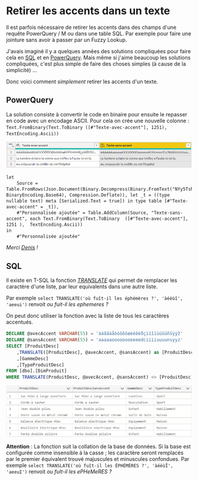 # Retirer les accents dans un texte

Il est parfois nécessaire de retirer les accents dans des champs d'une requête PowerQuery / M ou dans une table SQL. Par exemple pour faire une jointure sans avoir à passer par un Fuzzy Lookup.

J'avais imaginé il y a quelques années des solutions compliquées pour faire cela en [SQL](https://1avergne.azurewebsites.net/post/2020/02/28/sql-retirer-les-accents-et-caractere-speciaux) et en [PowerQuery](https://1avergne.azurewebsites.net/post/2019/09/05/powerquery-m-retirer-les-accents). Mais même si j'aime beaucoup les solutions compliquées, c'est plus simple de faire des choses simples (à cause de la simplicité) ...

Donc voici comment _simplement_ retirer les accents d'un texte.

## PowerQuery 

La solution consiste à convertir le code en binaire pour ensuite le repasser en code avec un encodage ASCII. 
Pour cela on crée une nouvelle colonne : ```Text.FromBinary(Text.ToBinary ([#"Texte-avec-accent"], 1251), TextEncoding.Ascii))```

![image](/Images/accent-powerquery.png)

```
let
    Source = Table.FromRows(Json.Document(Binary.Decompress(Binary.FromText("NYy5TsNAFAB/5ck1QhENdXr+wLhYzCJW2ogo9kqUEIi470NchcMhbO4joAQIFKP9LwwITTPNTBgGzDBLkznmaZHR5pQzzrlgmx122SvZ54AnnunwwitdFllimRVyCq645oEFLtlklTXW2eCGW+6455AjjjmhxxvvfLDFo89823f5ou/7/jOIBsJgRIl1NUPe0EIRW2VKsUriBnlNi3LTkpY6YXUiZGJHXaUyNKzcmBYTG9GpWLLB31XV/VRF3SWxs38TinFjS5+iJzpJ//NJOnWTKhtE0Tc=", BinaryEncoding.Base64), Compression.Deflate)), let _t = ((type nullable text) meta [Serialized.Text = true]) in type table [#"Texte-avec-accent" = _t]),
    #"Personnalisée ajoutée" = Table.AddColumn(Source, "Texte-sans-accent", each Text.FromBinary(Text.ToBinary  ([#"Texte-avec-accent"], 1251 ),  TextEncoding.Ascii))
in
    #"Personnalisée ajoutée"
```

_Merci [Denis](https://stackoverflow.com/questions/71969831/power-query-how-to-remove-diacritic-accent-symbols-from-text) !_

## SQL

Il existe en T-SQL la fonction [_TRANSLATE_](https://docs.microsoft.com/fr-fr/sql/t-sql/functions/translate-transact-sql) qui permet de remplacer les caractère d'une liste, par leur equivalents dans une autre liste.

Par exemple ```select TRANSLATE('où fuît-il les éphémères ?', 'àéèùî', 'aeeui')``` renvoit _ou fuit-il les ephemeres ?_ 

On peut donc utiliser la fonction avec la liste de tous les caractères accentués.

```sql
DECLARE @avecAccent VARCHAR(55) = 'àáâãäåòóôõöøèéêëðçìíîïùúûüñšÿýž'
DECLARE @sansAccent VARCHAR(55) = 'aaaaaoooooooeeeedciiiiuuuunsyyz'
SELECT [ProduitDesc]
    ,TRANSLATE([ProduitDesc], @avecAccent, @sansAccent) as [ProduitDescSansAccent]
    ,[GammeDesc]
    ,[TypeProduitDesc]
FROM [dbo].[DimProduit]
WHERE TRANSLATE(ProduitDesc, @avecAccent, @sansAccent) <> [ProduitDesc]
```

![image](/Images/accent-sql.png)

**Attention** : La fonction suit la collation de la base de données. Si la base est configurée comme insensible à la casse ; les caractère seront remplacés par le premier équivalent trouvé majuscules et minuscules confondues. Par exemple ```select TRANSLATE('où fuît-il les ÉPHÉMÈRES ?', 'àéèùÎ', 'aeeuI')``` renvoit _ou fuIt-il les ePHeMeRES ?_ 